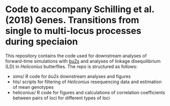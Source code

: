 # Code to accompany Schilling et al. (2018) Genes. Transitions from single to multi-locus processes during speciaion

This repository contains the code used for downstream analyses of forward-time simulations with [bu2s](https://github.com/flaxmans/bu2s/) and analyses of linkage disequilibrium (LD) in *Heliconius* butterflies. The repo is structured as follows:

* sims/		R code for *bu2s* downstream analyses and figures 
* hts/		scripts for filtering of *Heliconius* resequencing data and estimation of mean genotypes
* heliconius/	R code for figures and calculations of correlation coefficients between pairs of loci for different types of loci 



